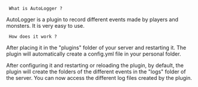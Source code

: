      What is AutoLogger ?

AutoLogger is a plugin to record different events made by players and monsters. It is very easy to use.

     How does it work ?

After placing it in the "plugins" folder of your server and restarting it. The plugin will automatically create a config.yml file in your personal folder.

After configuring it and restarting or reloading the plugin, by default, the plugin will create the folders of the different events in the "logs" folder of the server.
You can now access the different log files created by the plugin.
